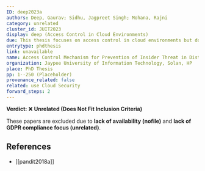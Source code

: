 ```yaml
---
ID: deep2023a
authors: Deep, Gaurav; Sidhu, Jagpreet Singh; Mohana, Rajni
category: unrelated
cluster_id: JUIT2023
display: deep (Access Control in Cloud Environments)
due: This thesis focuses on access control in cloud environments but does not propose a GDPR compliance data provenance model.
entrytype: phdthesis
link: unavailable
name: Access Control Mechanism for Prevention of Insider Threat in Distributed Cloud Environment
organization: Jaypee University of Information Technology, Solan, HP
place: PhD Thesis
pp: 1--250 (Placeholder)
provenance_related: false
related: use Cloud Security
forward_steps: 2
---
```


**Verdict:** ❌ **Unrelated (Does Not Fit Inclusion Criteria)**

These papers are excluded due to **lack of availability (nofile)** and **lack of GDPR compliance focus (unrelated)**.

## References

- [[pandit2018a]]